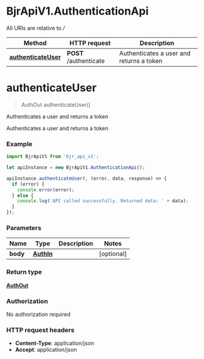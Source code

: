 # BjrApiV1.AuthenticationApi

All URIs are relative to */*

Method | HTTP request | Description
------------- | ------------- | -------------
[**authenticateUser**](AuthenticationApi.md#authenticateUser) | **POST** /authenticate | Authenticates a user and returns a token

<a name="authenticateUser"></a>
# **authenticateUser**
> AuthOut authenticateUser()

Authenticates a user and returns a token

Authenticates a user and returns a token

### Example
```javascript
import BjrApiV1 from 'bjr_api_v1';

let apiInstance = new BjrApiV1.AuthenticationApi();

apiInstance.authenticateUser(, (error, data, response) => {
  if (error) {
    console.error(error);
  } else {
    console.log('API called successfully. Returned data: ' + data);
  }
});
```

### Parameters

Name | Type | Description  | Notes
------------- | ------------- | ------------- | -------------
 **body** | [**AuthIn**](AuthIn.md)|  | [optional] 

### Return type

[**AuthOut**](AuthOut.md)

### Authorization

No authorization required

### HTTP request headers

 - **Content-Type**: application/json
 - **Accept**: application/json

